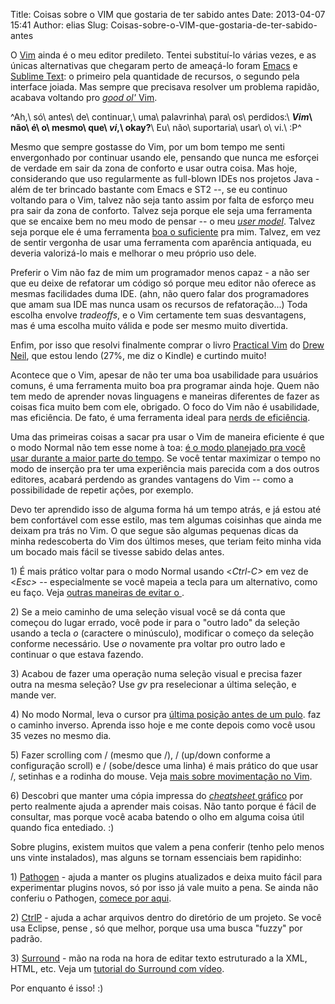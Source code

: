 Title: Coisas sobre o VIM que gostaria de ter sabido antes
Date: 2013-04-07 15:41
Author: elias
Slug: Coisas-sobre-o-VIM-que-gostaria-de-ter-sabido-antes

O [Vim](http://www.vim.org) ainda é o meu editor predileto. Tentei
substituí-lo várias vezes, e as únicas alternativas que chegaram perto
de ameaçá-lo foram [Emacs](http://www.gnu.org/software/emacs/) e
[Sublime Text](http://www.sublimetext.com): o primeiro pela quantidade
de recursos, o segundo pela interface joiada. Mas sempre que precisava
resolver um problema rapidão, acabava voltando pro [*good ol'*
Vim](http://arstechnica.com/information-technology/2011/11/two-decades-of-productivity-vims-20th-anniversary/ "Texto sobre os 20 anos de Vim").

^Ah,\\ só\\ antes\\ de\\ continuar,\\ uma\\ palavrinha\\ para\\ os\\ perdidos:\\ ***Vim*\\ não\\ é\\ o\\ mesmo\\ que\\ *vi*,\\ okay?**\\ Eu\\ não\\ suportaria\\ usar\\ o\\ vi.\\ :P^

Mesmo que sempre gostasse do Vim, por um bom tempo me senti envergonhado
por continuar usando ele, pensando que nunca me esforçei de verdade em
sair da zona de conforto e usar outra coisa. Mas hoje, considerando que
uso regularmente as full-blown IDEs nos projetos Java - além de ter
brincado bastante com Emacs e ST2 --, se eu continuo voltando para o
Vim, talvez não seja tanto assim por falta de esforço meu pra sair da
zona de conforto. Talvez seja porque ele seja uma ferramenta que se
encaixe bem no meu modo de pensar -- o meu *[user
model](http://www.joelonsoftware.com/uibook/fog0000000249.html)*. Talvez
seja porque ele é uma ferramenta [boa o
suficiente](http://en.wikipedia.org/wiki/Principle_of_good_enough) pra
mim. Talvez, em vez de sentir vergonha de usar uma ferramenta com
aparência antiquada, eu deveria valorizá-lo mais e melhorar o meu
próprio uso dele.

Preferir o Vim não faz de mim um programador menos capaz - a não ser que
eu deixe de refatorar um código só porque meu editor não oferece as
mesmas facilidades duma IDE. (ahn, não quero falar dos programadores que
amam sua IDE mas nunca usam os recursos de refatoração...) Toda escolha
envolve *tradeoffs*, e o Vim certamente tem suas desvantagens, mas é uma
escolha muito válida e pode ser mesmo muito divertida.

Enfim, por isso que resolvi finalmente comprar o livro [Practical
Vim](http://pragprog.com/book/dnvim/practical-vim) do [Drew
Neil](http://vimcasts.org), que estou lendo (27%, me diz o Kindle) e
curtindo muito!

Acontece que o Vim, apesar de não ter uma boa usabilidade para usuários
comuns, é uma ferramenta muito boa pra programar ainda hoje. Quem não
tem medo de aprender novas linguagens e maneiras diferentes de fazer as
coisas fica muito bem com ele, obrigado. O foco do Vim não é
usabilidade, mas eficiência. De fato, é uma ferramenta ideal para [nerds
de eficiência](http://www.vimgolf.com).

Uma das primeiras coisas a sacar pra usar o Vim de maneira eficiente é
que o modo Normal não tem esse nome à toa: [é o modo planejado pra você
usar durante a maior parte do
tempo](http://www.viemu.com/a-why-vi-vim.html). Se você tentar maximizar
o tempo no modo de inserção pra ter uma experiência mais parecida com a
dos outros editores, acabará perdendo as grandes vantagens do Vim --
como a possibilidade de repetir ações, por exemplo.

Devo ter aprendido isso de alguma forma há um tempo atrás, e já estou
até bem confortável com esse estilo, mas tem algumas coisinhas que ainda
me deixam pra trás no Vim. O que segue são algumas pequenas dicas da
minha redescoberta do Vim dos últimos meses, que teriam feito minha vida
um bocado mais fácil se tivesse sabido delas antes.

​1) É mais prático voltar para o modo Normal usando \<*Ctrl-C\>* em vez
de \<*Esc\>* -- especialmente se você mapeia a tecla
*<caps lock="Lock"></caps>* para um *<ctrl></ctrl>* alternativo, como eu
faço. Veja [outras maneiras de evitar o
*<esc></esc>*](http://vim.wikia.com/wiki/Avoid_the_escape_key).

​2) Se a meio caminho de uma seleção visual você se dá conta que começou
do lugar errado, você pode ir para o "outro lado" da seleção usando a
tecla *o* (caractere o minúsculo), modificar o começo da seleção
conforme necessário. Use *o* novamente pra voltar pro outro lado e
continuar o que estava fazendo.

​3) Acabou de fazer uma operação numa seleção visual e precisa fazer
outra na mesma seleção? Use *gv* pra reselecionar a última seleção, e
mande ver.

​4) No modo Normal, *<ctrl-o></ctrl-o>* leva o cursor pra [última
posição antes de um
pulo](http://vim.wikia.com/wiki/Jumping_to_previously_visited_locations).
*<ctrl-i></ctrl-i>* faz o caminho inverso. Aprenda isso hoje e me conte
depois como você usou 35 vezes no mesmo dia.

​5) Fazer scrolling com *<ctrl-f></ctrl-f>*/*<ctrl-b></ctrl-b>* (mesmo
que *<pageup></pageup>*/*<pagedown></pagedown>*),
*<ctrl-u></ctrl-u>*/*<ctrl-d></ctrl-d>* (up/down conforme a configuração
scroll) e *<ctrl-y></ctrl-y>*/*<ctrl-e></ctrl-e>* (sobe/desce uma linha)
é mais prático do que usar *<pageup></pageup>*/*<pagedown></pagedown>*,
setinhas e a rodinha do mouse. Veja [mais sobre movimentação no
Vim](http://vim.wikia.com/wiki/All_the_right_moves).

​6) Descobri que manter uma cópia impressa do [*cheatsheet*
gráfico](http://www.viemu.com/a_vi_vim_graphical_cheat_sheet_tutorial.html)
por perto realmente ajuda a aprender mais coisas. Não tanto porque é
fácil de consultar, mas porque você acaba batendo o olho em alguma coisa
útil quando fica entediado. :)

Sobre plugins, existem muitos que valem a pena conferir (tenho pelo
menos uns vinte instalados), mas alguns se tornam essenciais bem
rapidinho:

​1) [Pathogen](https://github.com/tpope/vim-pathogen) - ajuda a manter
os plugins atualizados e deixa muito fácil para experimentar plugins
novos, só por isso já vale muito a pena. Se ainda não conferiu o
Pathogen, [comece por
aqui](http://tammersaleh.com/posts/the-modern-vim-config-with-pathogen).

​2) [CtrlP](http://kien.github.io/ctrlp.vim/) - ajuda a achar arquivos
dentro do diretório de um projeto. Se você usa Eclipse, pense
*<ctrl-shift-r></ctrl-shift-r>*, só que melhor, porque usa uma busca
"fuzzy" por padrão.

​3) [Surround](https://github.com/tpope/vim-surround) - mão na roda na
hora de editar texto estruturado a la XML, HTML, etc. Veja um [tutorial
do Surround com
vídeo](http://net.tutsplus.com/tutorials/other/vim-essential-plugin-surround/).

Por enquanto é isso! :)
